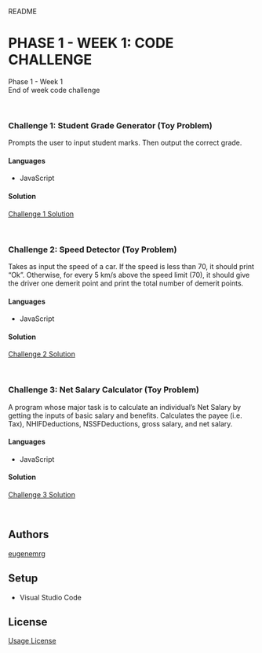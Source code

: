README
# PHASE 1 - WEEK 1: CODE CHALLENGE 

Phase 1 - Week 1 <br/>
End of week code challenge

&nbsp;

### **Challenge 1**: Student Grade Generator (Toy Problem)

Prompts the user to input student marks. Then output the correct grade.

#### Languages
- JavaScript

#### Solution
[Challenge 1 Solution](/challenge1.js)

&nbsp;

### **Challenge 2**: Speed Detector (Toy Problem)

Takes as input the speed of a car. If the speed is less than 70, it should print “Ok”. Otherwise, for every 5 km/s above the speed limit (70), it should give the driver one demerit point and print the total number of demerit points.

#### Languages
- JavaScript

#### Solution
[Challenge 2 Solution](/challenge2.js)

&nbsp;

### **Challenge 3**: Net Salary Calculator (Toy Problem)

A program whose major task is to calculate an individual’s Net Salary by getting the inputs of basic salary and benefits. Calculates the payee (i.e. Tax), NHIFDeductions, NSSFDeductions, gross salary, and net salary.

#### Languages
- JavaScript

#### Solution
[Challenge 3 Solution](/challenge3.js)

&nbsp;

## Authors
[eugenemrg](https://github.com/eugenemrg) 

## Setup
- Visual Studio Code

## License
[Usage License](/LICENSE.md)